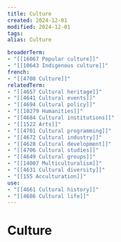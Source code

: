 ```yaml
---
title: Culture
created: 2024-12-01
modified: 2024-12-01
tags: 
alias: Culture

broaderTerm:
- "[[16067 Popular culture]]"
- "[[10643 Indigenous culture]]"
french:
- "[[4708 Culture]]"
relatedTerm:
- "[[4657 Cultural heritage]]"
- "[[4641 Cultural events]]"
- "[[4694 Cultural policy]]"
- "[[10279 Humanities]]"
- "[[4684 Cultural institutions]]"
- "[[1522 Arts]]"
- "[[4701 Cultural programming]]"
- "[[4672 Cultural industry]]"
- "[[4628 Cultural development]]"
- "[[4706 Cultural studies]]"
- "[[4649 Cultural groups]]"
- "[[14007 Multiculturalism]]"
- "[[4631 Cultural diversity]]"
- "[[155 Acculturation]]"
use:
- "[[4661 Cultural history]]"
- "[[4686 Cultural life]]"
---
```

# Culture
